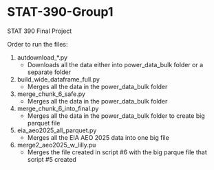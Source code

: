 # STAT-390-Group1
STAT 390 Final Project 

Order to run the files:
1. autdownload_*.py 
   - Downloads all the data either into power_data_bulk folder or a separate folder
2. build_wide_dataframe_full.py
   - Merges all the data in the power_data_bulk folder
4. merge_chunk_6_safe.py
   - Merges all the data in the power_data_bulk folder
5. merge_chunk_6_into_final.py
   - Merges all the data in the power_data_bulk folder to create big parquet file
6. eia_aeo2025_all_parquet.py
   - Merges all the EIA AEO 2025 data into one big file
7. merge2_aeo2025_w_lilly.pu
   - Merges the file created in script #6 with the big parque file that script #5 created
